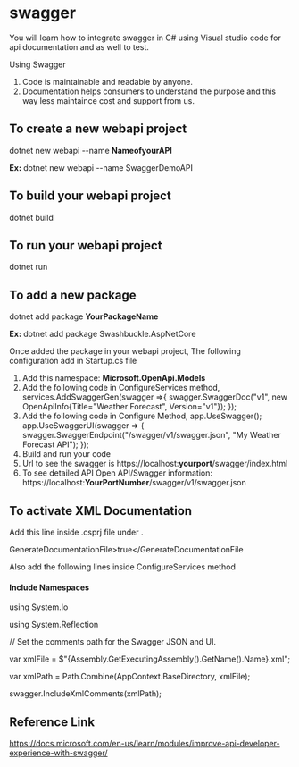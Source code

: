# swagger
You will learn how to integrate swagger in C# using Visual studio code for api documentation and as well to test.

Using Swagger
1. Code is maintainable and readable by anyone.
2. Documentation helps consumers to understand the purpose and this way less maintaince cost and support from us.


## To create a new webapi project
dotnet new webapi --name **NameofyourAPI**
  
**Ex:** dotnet new webapi --name SwaggerDemoAPI
  
## To build your webapi project
dotnet build
  
## To run your webapi project
dotnet run
  
## To add a new package
dotnet add package **YourPackageName**
  
**Ex:** dotnet add package Swashbuckle.AspNetCore
  
Once added the package in your webapi project, The following configuration add in Startup.cs file
 
1. Add this namespace: **Microsoft.OpenApi.Models**
2. Add the following code in ConfigureServices method,
    services.AddSwaggerGen(swagger =>{
                swagger.SwaggerDoc("v1", new OpenApiInfo{Title="Weather Forecast", Version="v1"});
    });
 3. Add the following code in Configure Method,
    app.UseSwagger();
    app.UseSwaggerUI(swagger => {
                swagger.SwaggerEndpoint("/swagger/v1/swagger.json", "My Weather Forecast API");
    });
 4. Build and run your code
 5. Url to see the swagger is https://localhost:**yourport**/swagger/index.html
 6. To see detailed API Open API/Swagger information: https://localhost:**YourPortNumber**/swagger/v1/swagger.json

## To activate XML Documentation

Add this line inside .csprj file under <PropertyGroup>.

GenerateDocumentationFile>true</GenerateDocumentationFile

Also add the following lines inside ConfigureServices method

#### Include Namespaces
  
using System.Io
  
using System.Reflection
  
  
// Set the comments path for the Swagger JSON and UI.
  
var xmlFile = $"{Assembly.GetExecutingAssembly().GetName().Name}.xml";
  
var xmlPath = Path.Combine(AppContext.BaseDirectory, xmlFile);
  
swagger.IncludeXmlComments(xmlPath);


## Reference Link
https://docs.microsoft.com/en-us/learn/modules/improve-api-developer-experience-with-swagger/

